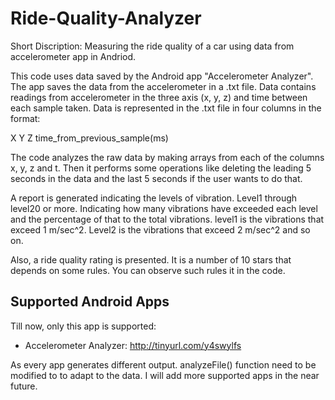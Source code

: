 # Ride-Quality-Analyzer
Short Discription: Measuring the ride quality of a car using data from accelerometer app in Andriod.

This code uses data saved by the Android app "Accelerometer Analyzer". The app saves the data from the accelerometer in a .txt file.
Data contains readings from accelerometer in the three axis (x, y, z) and time between each sample taken.
Data is represented in the .txt file in four columns in the format:

X Y Z time_from_previous_sample(ms)

The code analyzes the raw data by making arrays from each of the columns x, y, z and t. 
Then it performs some operations like deleting the leading 5 seconds in the data and the last 5 seconds if the user wants to do that.

A report is generated indicating the levels of vibration. Level1 through level20 or more.
Indicating how many vibrations have exceeded each level and the percentage of that to the total vibrations.
level1 is the vibrations that exceed 1 m/sec^2. Level2 is the vibrations that exceed 2 m/sec^2 and so on.

Also, a ride quality rating is presented. It is a number of 10 stars that depends on some rules. 
You can observe such rules it in the code.

## Supported Android Apps

Till now, only this app is supported:
* Accelerometer Analyzer: http://tinyurl.com/y4swylfs

As every app generates different output. analyzeFile() function need to be modified to to adapt to the data.
I will add more supported apps in the near future.

